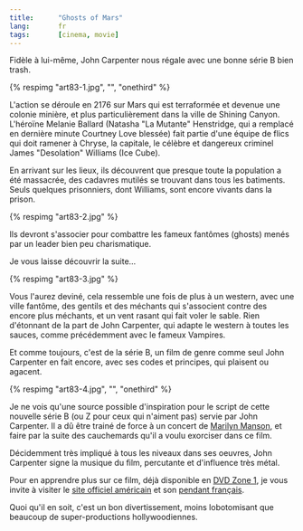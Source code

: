 ```yaml
---
title:      "Ghosts of Mars"
lang:       fr
tags:       [cinema, movie]
---
```


Fidèle à lui-même, John Carpenter nous régale avec une bonne série B bien trash.

{% respimg "art83-1.jpg", "", "onethird" %}

L'action se déroule en 2176 sur Mars qui est terraformée et devenue une colonie minière, et plus particulièrement dans la ville de Shining Canyon. L'héroïne Melanie Ballard (Natasha "La Mutante" Henstridge, qui a remplacé en dernière minute Courtney Love blessée) fait partie d'une équipe de flics qui doit ramener à Chryse, la capitale, le célèbre et dangereux criminel James "Desolation" Williams (Ice Cube).

En arrivant sur les lieux, ils découvrent que presque toute la population a été massacrée, des cadavres mutilés se trouvant dans tous les batiments. Seuls quelques prisonniers, dont Williams, sont encore vivants dans la prison.

{% respimg "art83-2.jpg" %}

Ils devront s'associer pour combattre les fameux fantômes (ghosts) menés par un leader bien peu charismatique.

Je vous laisse découvrir la suite…

{% respimg "art83-3.jpg" %}

Vous l'aurez deviné, cela ressemble une fois de plus à un western, avec une ville fantôme, des gentils et des méchants qui s'associent contre des encore plus méchants, et un vent rasant qui fait voler le sable. Rien d'étonnant de la part de John Carpenter, qui adapte le western à toutes les sauces, comme précédemment avec le fameux Vampires.

Et comme toujours, c'est de la série B, un film de genre comme seul John Carpenter en fait encore, avec ses codes et principes, qui plaisent ou agacent.

{% respimg "art83-4.jpg", "", "onethird" %}

Je ne vois qu'une source possible d'inspiration pour le script de cette nouvelle série B (ou Z pour ceux qui n'aiment pas) servie par John Carpenter. Il a dû être trainé de force à un concert de [Marilyn Manson](http://www.marilynmanson.net/), et faire par la suite des cauchemards qu'il a voulu exorciser dans ce film.

Décidemment très impliqué à tous les niveaux dans ses oeuvres, John Carpenter signe la musique du film, percutante et d'influence très métal.

Pour en apprendre plus sur ce film, déjà disponible en [DVD Zone 1](http://www.amazon.com/exec/obidos/ASIN/B00003CY6P/phpheaven), je vous invite à visiter le [site officiel américain](http://www.spe.sony.com/movies/ghostsofmars/) et son [pendant français](http://www.ghostofmars-lefilm.com/).

Quoi qu'il en soit, c'est un bon divertissement, moins lobotomisant que beaucoup de super-productions hollywoodiennes.
